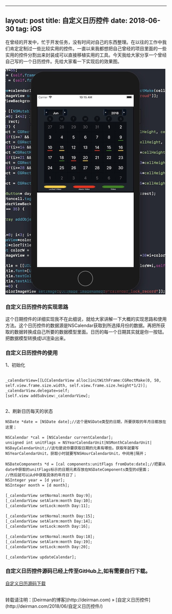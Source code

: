 
---
layout: post
title: 自定义日历控件
date: 2018-06-30
tag: iOS
---

在曾经的开发中，忙于开发任务，没有时间对自己的东西整理。在以往的工作中我们肯定定制过一些比较实用的控件。一直以来我都想把自己曾经的项目里面的一些实用的控件分割出来封装成可以直接移植实用的工具。今天我给大家分享一个曾经自己写的一个日历控件。先给大家看一下实现后的效果图。

![](/images/自定义日历控件.jpg)

###  自定义日历控件的实现思路

这个日期控件的详细实现我不在此细说，就给大家讲解一下大概的实现思路和使用方法。这个日历控件的数据源是NSCalendar获取到所选择月份的数据。再把所获取的数据转换成自己所要的数据模型里面。日历的每一个日期其实就是你一按钮。把数据模型转换成UI渲染出来。

###  自定义日历控件的使用
1、初始化

```

_calendarView=[[LCCalendarView alloc]initWithFrame:CGRectMake(0, 50, self.view.frame.size.width, self.view.frame.size.height*1/2)];
_calendarView.delegate=self;
[self.view addSubview:_calendarView];


```

2、刷新日历每天的状态

```
NSDate *date = [NSDate date];//这个是NSDate类型的日期，所要获取的年月日都放在这里；

NSCalendar *cal = [NSCalendar currentCalendar];
unsigned int unitFlags = NSYearCalendarUnit|NSMonthCalendarUnit|
NSDayCalendarUnit;//这句是说你要获取日期的元素有哪些。获取年就要写NSYearCalendarUnit，获取小时就要写NSHourCalendarUnit，中间用|隔开；

NSDateComponents *d = [cal components:unitFlags fromDate:date];//把要从date中获取的unitFlags标示的日期元素存放在NSDateComponents类型的d里面；
//然后就可以从d中获取具体的年月日了；
NSInteger year = [d year];
NSInteger month = [d month];

[_calendarView setNormal:month Day:9];
[_calendarView setAlarm:month Day:10];
[_calendarView setLock:month Day:11];

[_calendarView setNormal:month Day:15];
[_calendarView setAlarm:month Day:14];
[_calendarView setLock:month Day:16];

[_calendarView setNormal:month Day:18];
[_calendarView setAlarm:month Day:19];
[_calendarView setLock:month Day:20];

[_calendarView updateCalendar];

```

###  自定义日历控件源码已经上传至GitHub上,如有需要自行下载。

[自定义日历源码下载](https://github.com/Deirman/LCCalendar.git)


<br>
转载请注明：[Deirman的博客](http://deirman.com) » [自定义日历控件](http://deirman.com/2018/06/自定义日历控件/)  
